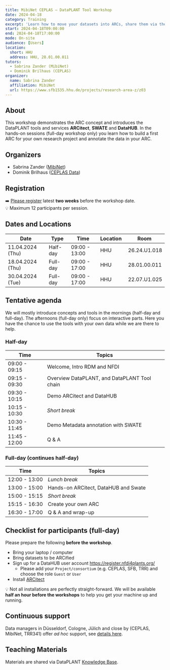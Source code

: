 ```yaml
---
title: MibiNet CEPLAS – DataPLANT Tool Workshop
date: 2024-04-18
category: Training
excerpt: 'Learn how to move your datasets into ARCs, share them via the DataHUB, and annotate them with metadata.'
start: 2024-04-18T09:00:00
end: 2024-04-18T17:00:00
mode: On-site
audience: [Users]
location:
  short: HHU
  address: HHU, 28.01.00.011
tutors:
  - Sabrina Zander (MibiNet)
  - Dominik Brilhaus (CEPLAS)
organizer:
  name: Sabrina Zander
  affiliation: MibiNet
  url: https://www.sfb1535.hhu.de/projects/research-area-z/z03
---
```


## About

This workshop demonstrates the ARC concept and introduces the DataPLANT tools and services **ARCitect**, **SWATE** and **DataHUB**. In the hands-on sessions (full-day workshop only) you learn how to build a first ARC for your own research project and annotate the data in your ARC.

## Organizers

- Sabrina Zander ([MibiNet](https://www.sfb1535.hhu.de/projects/research-area-z/z03))
- Dominik Brilhaus ([CEPLAS Data](https://www.ceplas.eu/en/research/data-science-and-data-management))

## Registration

➡️ [Please register](https://pad.hhu.de/gXvgd5yETWa3Ks34dM3KCw?view) latest **two weeks** before the workshop date.  
:bulb: Maximum 12 participants per session.

## Dates and Locations

 Date  | Type |  Time  |  Location  |  Room
-------|------|--------|------------|-------
11.04.2024 (Thu) | Half-day |  09:00 - 13:00  |  HHU  |  26.24.U1.018
18.04.2024 (Thu) | Full-day |  09:00 - 17:00  |  HHU  |  28.01.00.011
30.04.2024 (Tue)  | Full-day |  09:00 - 17:00  |  HHU  |  22.07.U1.025

## Tentative agenda

We will mostly introduce concepts and tools in the mornings (half-day and full-day). The afternoons (full-day only) focus on interactive parts. Here you have the chance to use the tools with your own data while we are there to help.

### Half-day

Time | Topics
-------- | --------
09:00 - 09:15 | Welcome, Intro RDM and NFDI
09:15 - 09:30 | Overview DataPLANT, and DataPLANT Tool chain
09:30 - 10:15 | Demo ARCitect and DataHUB
10:15 - 10:30 | *Short break*
10:30 - 11:45 | Demo Metadata annotation with SWATE
11:45 - 12:00 | Q & A

### Full-day (continues half-day)

Time | Topics
-------- | --------
12:00 - 13:00 | *Lunch break*
13:00 - 15:00 | Hands-on ARCitect, DataHUB and Swate
15:00 - 15:15 | *Short break*
15:15 - 16:30 | Create your own ARC
16:30 - 17:00 | Q & A and wrap-up

## Checklist for participants (full-day)

Please prepare the following **before the workshop**.

- Bring your laptop / computer
- Bring datasets to be ARCified
- Sign up for a DataHUB user account https://register.nfdi4plants.org/
  - Please add your `Project/consortium` (e.g. CEPLAS, SFB, TRR) and choose the role `Guest` or `User`
- Install <a href="https://nfdi4plants.org/nfdi4plants.knowledgebase/docs/ARCitect-Manual/index.html" target="_blank">ARCitect</a>

:bulb: Not all installations are perfectly straight-forward. We will be available **half an hour before the workshops** to help you get your machine up and running.

## Continuous support  

Data managers in Düsseldorf, Cologne, Jülich and close by (CEPLAS, MibiNet, TRR341) offer *ad hoc* support, see [details here](https://nfdi4plants.org/nfdi4plants.knowledgebase/docs/teaching-materials/disseminations/ARC-user-support_HHU-Uoc-FZJ/arc-user-support.html).


## Teaching Materials

Materials are shared via DataPLANT [Knowledge Base](https://nfdi4plants.org/nfdi4plants.knowledgebase/docs/teaching-materials/events-2024/2024-04-11_MibiNet-CEPLAS-ARC-Trainings/index.html).